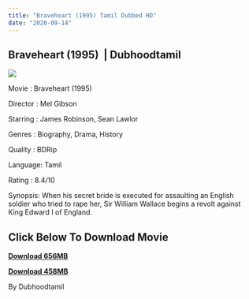 ```yaml
---
title: "Braveheart (1995) Tamil Dubbed HD"
date: "2020-09-14"
---
```


## Braveheart (1995)  | Dubhoodtamil

[![](https://1.bp.blogspot.com/-4eWSdtUuXFk/X18ViAWCVJI/AAAAAAAACcY/lMaVaU6N8uM6-bXCJ9_f9N-aELzs2D77gCNcBGAsYHQ/w500-h375/Braveheart-1995-Wallpapers.jpg)](https://1.bp.blogspot.com/-4eWSdtUuXFk/X18ViAWCVJI/AAAAAAAACcY/lMaVaU6N8uM6-bXCJ9_f9N-aELzs2D77gCNcBGAsYHQ/s1024/Braveheart-1995-Wallpapers.jpg)

Movie : Braveheart (1995) 

Director : Mel Gibson 

Starring : James Robinson, Sean Lawlor 

Genres : Biography, Drama, History 

Quality : BDRip 

Language: Tamil 

Rating : 8.4/10

Synopsis: When his secret bride is executed for assaulting an English soldier who tried to rape her, Sir William Wallace begins a revolt against King Edward I of England.

## **Click Below To Download Movie**

**[Download 656MB](https://oncehelp.com/braveheart-1)**

**[Download 458MB](https://oncehelp.com/braveheart-2)**

By Dubhoodtamil
